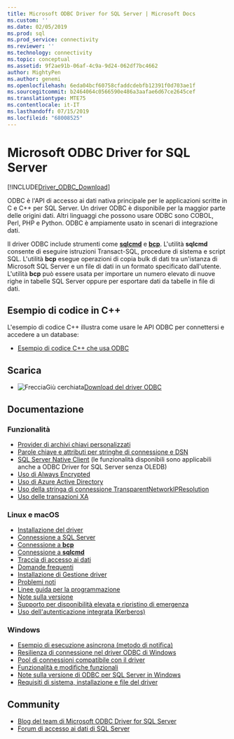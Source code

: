 ```yaml
---
title: Microsoft ODBC Driver for SQL Server | Microsoft Docs
ms.custom: ''
ms.date: 02/05/2019
ms.prod: sql
ms.prod_service: connectivity
ms.reviewer: ''
ms.technology: connectivity
ms.topic: conceptual
ms.assetid: 9f2ae91b-06af-4c9a-9d24-062df7bc4662
author: MightyPen
ms.author: genemi
ms.openlocfilehash: 6eda04bcf60758cfaddcdebfb12391f0d703ae1f
ms.sourcegitcommit: b2464064c0566590e486a3aafae6d67ce2645cef
ms.translationtype: MTE75
ms.contentlocale: it-IT
ms.lasthandoff: 07/15/2019
ms.locfileid: "68008525"
---
```

# <a name="microsoft-odbc-driver-for-sql-server"></a>Microsoft ODBC Driver for SQL Server

[!INCLUDE[Driver_ODBC_Download](../../includes/driver_odbc_download.md)]

ODBC è l'API di accesso ai dati nativa principale per le applicazioni scritte in C e C++ per SQL Server. Un driver ODBC è disponibile per la maggior parte delle origini dati. Altri linguaggi che possono usare ODBC sono COBOL, Perl, PHP e Python. ODBC è ampiamente usato in scenari di integrazione dati.

Il driver ODBC include strumenti come [**sqlcmd**](../../tools/sqlcmd-utility.md) e [**bcp**](../../tools/bcp-utility.md). L'utilità **sqlcmd** consente di eseguire istruzioni Transact-SQL, procedure di sistema e script SQL. L'utilità **bcp** esegue operazioni di copia bulk di dati tra un'istanza di Microsoft SQL Server e un file di dati in un formato specificato dall'utente. L'utilità **bcp** può essere usata per importare un numero elevato di nuove righe in tabelle SQL Server oppure per esportare dati da tabelle in file di dati.  

## <a name="code-example-in-c"></a>Esempio di codice in C++

L'esempio di codice C++ illustra come usare le API ODBC per connettersi e accedere a un database:

- [Esempio di codice C++ che usa ODBC](../../odbc/reference/sample-odbc-program.md)

## <a name="download"></a>Scarica

- ![FrecciaGiù cerchiata](../../ssdt/media/download.png)[Download del driver ODBC](download-odbc-driver-for-sql-server.md)

## <a name="documentation"></a>Documentazione

### <a name="features"></a>Funzionalità

- [Provider di archivi chiavi personalizzati](../../connect/odbc/custom-keystore-providers.md)
- [Parole chiave e attributi per stringhe di connessione e DSN](dsn-connection-string-attribute.md)
- [SQL Server Native Client](../../relational-databases/native-client/features/sql-server-native-client-features.md) (le funzionalità disponibili sono applicabili anche a ODBC Driver for SQL Server senza OLEDB)
- [Uso di Always Encrypted](../../connect/odbc/using-always-encrypted-with-the-odbc-driver.md)
- [Uso di Azure Active Directory](../../connect/odbc/using-azure-active-directory.md)
- [Uso della stringa di connessione TransparentNetworkIPResolution](../../connect/odbc/using-transparent-network-ip-resolution.md)
- [Uso delle transazioni XA](../../connect/odbc/use-xa-with-dtc.md)

### <a name="linux-and-macos"></a>Linux e macOS

- [Installazione del driver](../../connect/odbc/linux-mac/installing-the-microsoft-odbc-driver-for-sql-server.md)
- [Connessione a SQL Server](../../connect/odbc/linux-mac/connection-string-keywords-and-data-source-names-dsns.md)
- [Connessione a **bcp**](../../connect/odbc/linux-mac/connecting-with-bcp.md)
- [Connessione a **sqlcmd**](../../connect/odbc/linux-mac/connecting-with-sqlcmd.md)
- [Traccia di accesso ai dati](../../connect/odbc/linux-mac/data-access-tracing-with-the-odbc-driver-on-linux.md)
- [Domande frequenti](../../connect/odbc/linux-mac/frequently-asked-questions-faq-for-odbc-linux.md)
- [Installazione di Gestione driver](../../connect/odbc/linux-mac/installing-the-driver-manager.md)
- [Problemi noti](../../connect/odbc/linux-mac/known-issues-in-this-version-of-the-driver.md)
- [Linee guida per la programmazione](../../connect/odbc/linux-mac/programming-guidelines.md)
- [Note sulla versione](../../connect/odbc/linux-mac/release-notes-odbc-sql-server-linux-mac.md)
- [Supporto per disponibilità elevata e ripristino di emergenza](../../connect/odbc/linux-mac/odbc-driver-on-linux-support-for-high-availability-disaster-recovery.md)
- [Uso dell'autenticazione integrata (Kerberos)](../../connect/odbc/linux-mac/using-integrated-authentication.md)

### <a name="windows"></a>Windows

- [Esempio di esecuzione asincrona (metodo di notifica)](../../connect/odbc/windows/asynchronous-execution-notification-method-sample.md)
- [Resilienza di connessione nel driver ODBC di Windows](../../connect/odbc/windows/connection-resiliency-in-the-windows-odbc-driver.md)
- [Pool di connessioni compatibile con il driver](../../connect/odbc/windows/driver-aware-connection-pooling-in-the-odbc-driver-for-sql-server.md)
- [Funzionalità e modifiche funzionali](../../connect/odbc/windows/features-of-the-microsoft-odbc-driver-for-sql-server-on-windows.md)
- [Note sulla versione di ODBC per SQL Server in Windows](windows/release-notes-odbc-sql-server-windows.md)
- [Requisiti di sistema, installazione e file del driver](../../connect/odbc/windows/system-requirements-installation-and-driver-files.md)



## <a name="community"></a>Community  
- [Blog del team di Microsoft ODBC Driver for SQL Server](https://blogs.msdn.com/sqlnativeclient/default.aspx)  
- [Forum di accesso ai dati di SQL Server](https://social.technet.microsoft.com/Forums/en/sqldataaccess/threads)  
